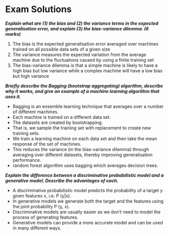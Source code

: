 # Exam Solutions

**_Explain what are (1) the bias and (2) the variance terms in the expected generalisation error,
 and explain (3) the bias-variance dilemma. (6 marks)_**

1. The bias is the expected generalisation error averaged over machines trained on all possible data sets of a given size
2. The variance measures the expected variation from the average machine due to the fluctuations caused by using a finite training set 
3. The bias-variance dilemma is that a simple machine is likely to have a high bias but low variance while a complex machine will have a low bias but high variance

**_Briefly describe the Bagging (bootstrap aggregating) algorithm, describe why it works, and give an example of a machine learning algorithm that uses it._**

- Bagging is an ensemble learning technique that averages over a number of different machines. 
- Each machine is trained on a different data set. 
- The datasets are created by bootstrapping. 
- That is, we sample the training set with replacement to create new training sets. 
- We train a learning machine on each data set and then take the mean response of the set of machines. 
- This reduces the variance (in the bias-variance dilemma) through averaging over different datasets, thereby improving generalisation performance. 
- random forest algorithm uses bagging which averages decision trees.

**_Explain the difference between a discriminative probabilistic model and a generative model. Describe the advantages of each._**

- A discriminative probabilistic model predicts the probability of a target y given features x, i.e. P (y|x). 
- In generative models we generate both the target and the features using the joint probability P (y, x). 
- Discriminative models are usually easier as we don’t need to model the process of generating features. 
- Generative models can provide a more accurate model and can be used in many different ways.


<!--stackedit_data:
eyJoaXN0b3J5IjpbODkzODIzMDc4LC0yMTEyNDY1MDU4XX0=
-->